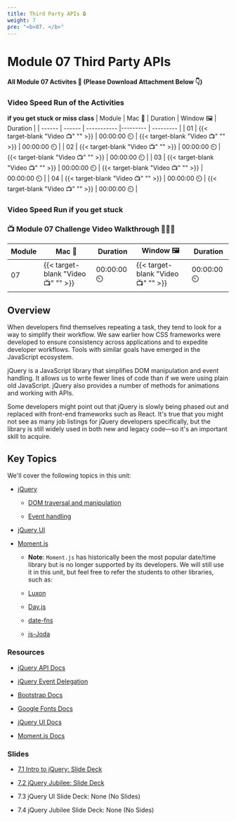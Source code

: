 ```yaml
---
title: Third Party APIs 🔒 
weight: 7
pre: "<b>0️7. </b>"
---
```


# Module 07 Third Party APIs

#### All Module 07 Activites  📂 (Please Download Attachment Below 👇) 

### Video Speed Run  of the Activities 
**if you get stuck or miss class**
| Module | Mac 🍎 | Duration    | Window 🖼️ | Duration |
| ------  | ------ | ----------- |---------  | --------- |
| 01 | {{< target-blank "Video 📺" "" >}}  |  00:00:00  ⏲️ |  {{< target-blank "Video 📺" "" >}}  |  00:00:00 ⏲️ |
| 02 | {{< target-blank "Video 📺" "" >}}  |  00:00:00  ⏲️ |  {{< target-blank "Video 📺" "" >}}  |  00:00:00 ⏲️ |
| 03 | {{< target-blank "Video 📺" "" >}}  |  00:00:00  ⏲️ |  {{< target-blank "Video 📺" "" >}}  |  00:00:00 ⏲️ |
| 04 | {{< target-blank "Video 📺" "" >}}  |  00:00:00  ⏲️ |  {{< target-blank "Video 📺" "" >}}  |  00:00:00 ⏲️ |


### Video Speed Run if you get stuck 
### 📺 Module 07 Challenge Video Walkthrough 🏃‍♀️🏃
| Module | Mac 🍎 | Duration    | Window 🖼️ | Duration |
| ------  | ------ | ----------- |---------  | --------- |
| 07 | {{< target-blank "Video 📺" "" >}}  |  00:00:00  ⏲️ |  {{< target-blank "Video 📺" "" >}}  |  00:00:00 ⏲️ |

## Overview

When developers find themselves repeating a task, they tend to look for a way to simplify their workflow. We saw earlier how CSS frameworks were developed to ensure consistency across applications and to expedite developer workflows. Tools with similar goals have emerged in the JavaScript ecosystem.

jQuery is a JavaScript library that simplifies DOM manipulation and event handling. It allows us to write fewer lines of code than if we were using plain old JavaScript. jQuery also provides a number of methods for animations and working with APIs.

Some developers might point out that jQuery is slowly being phased out and replaced with front-end frameworks such as React. It's true that you might not see as many job listings for jQuery developers specifically, but the library is still widely used in both new and legacy code&mdash;so it's an important skill to acquire.

## Key Topics

We'll cover the following topics in this unit:

* [jQuery](https://api.jquery.com/)

  * [DOM traversal and manipulation](https://api.jquery.com/category/traversing/)

  * [Event handling](https://api.jquery.com/category/events/)

* [jQuery UI](https://jqueryui.com/demos/)

* [Moment.js](https://momentjs.com/docs/)

  * **Note**: `Moment.js` has historically been the most popular date/time library but is no longer supported by its developers. We will still use it in this unit, but feel free to refer the students to other libraries, such as:

  * [Luxon](https://moment.github.io/luxon/)

  * [Day.js](https://day.js.org/)

  * [date-fns](https://date-fns.org/)

  * [js-Joda](https://js-joda.github.io/js-joda/)

### Resources

* [jQuery API Docs](https://api.jquery.com/)

* [jQuery Event Delegation](https://learn.jquery.com/events/event-delegation/)

* [Bootstrap Docs](https://getbootstrap.com)

* [Google Fonts Docs](https://fonts.google.com)

* [jQuery UI Docs](https://jqueryui.com/demos/)

* [Moment.js Docs](https://momentjs.com/docs/)


### Slides

* [7.1 Intro to jQuery: Slide Deck](https://docs.google.com/presentation/d/1_aEglQPQkHLSku6ZfXtHQckXeR3O0elA13MnFknD70Y/edit?usp=sharing)

* [7.2 jQuery Jubilee: Slide Deck](https://docs.google.com/presentation/d/1xI7CUAw5Ehg6Fq04l9BKXh-UPZYXp1pXqxQ6m2BW_eQ/edit?usp=sharing)
  
* 7.3 jQuery UI Slide Deck: None (No Slides)

* 7.4 jQuery Jubilee Slide Deck: None (No Sides)
